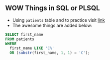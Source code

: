 ## WOW Things in SQL or PLSQL
* Using `patients` table and to practice visit [link](https://www.sql-practice.com/)
* The awesome things are added below:
```sql
SELECT first_name
FROM patients
WHERE
  first_name LIKE 'C%'
  OR (substr(first_name, 1, 1) = 'C');
```
